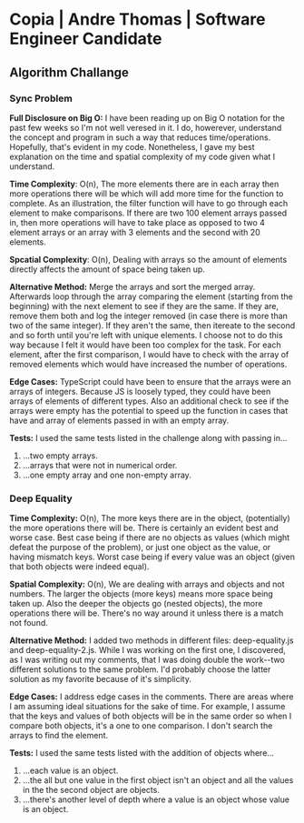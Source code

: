 # Copia | Andre Thomas | Software Engineer Candidate
## Algorithm Challange
### Sync Problem

__Full Disclosure on Big O:__ I have been reading up on Big O notation for the past few weeks so I'm not well veresed in it. I do, howerever, understand the concept and program in such a way that reduces time/operations. Hopefully, that's evident in my code. Nonetheless, I gave my best explanation on the time and spatial complexity of my code given what I understand.

__Time Complexity__: O(n), The more elements there are in each array then more operations there will be which will add more time for the function to complete. As an illustration, the filter function will have to go through each element to make comparisons. If there are two 100 element arrays passed in, then more operations will have to take place as opposed to two 4 element arrays or an array with 3 elements and the second with 20 elements.

__Spcatial Complexity__: O(n), Dealing with arrays so the amount of elements directly affects the amount of space being taken up.

__Alternative Method:__
Merge the arrays and sort the merged array. Afterwards loop through the array comparing the element (starting from the beginning) with the next element to see if they are the same. If they are, remove them both and log the integer removed (in case there is more than two of the same integer). If they aren't the same, then itereate to the second and so forth until you're left with unique elements. I choose not to do this way because I felt it would have been too complex for the task. For each element, after the first comparison, I would have to check with the array of removed elements which would have increased the number of operations.

__Edge Cases:__ TypeScript could have been to ensure that the arrays were an arrays of integers. Because JS is loosely typed, they could have been arrays of elements of different types. Also an additional check to see if the arrays were empty has the potential to speed up the function in cases that have and array of elements passed in with an empty array.

__Tests:__ I used the same tests listed in the challenge along with passing in...
1. ...two empty arrays.
2. ...arrays that were not in numerical order.
3. ...one empty array and one non-empty array.

### Deep Equality
__Time Complexity:__ O(n), The more keys there are in the object, (potentially) the more operations there will be. There is certainly an evident best and worse case. Best case being if there are no objects as values (which might defeat the purpose of the problem), or just one object as the value, or having mismatch keys. Worst case being if every value was an object (given that both objects were indeed equal).

__Spatial Complexity:__ O(n), We are dealing with arrays and objects and not numbers. The larger the objects (more keys) means more space being taken up. Also the deeper the objects go (nested objects), the more operations there will be. There's no way around it unless there is a match not found.

__Alternative Method:__ I added two methods in different files: deep-equality.js and deep-equality-2.js. While I was working on the first one, I discovered, as I was writing out my comments, that I was doing double the work--two different solutions to the same problem. I'd probably choose the latter solution as my favorite because of it's simplicity.

__Edge Cases:__ I address edge cases in the comments. There are areas where I am assuming ideal situations for the sake of time. For example, I assume that the keys and values of both objects will be in the same order so when I compare both objects, it's a one to one comparison. I don't search the arrays to find the element.

__Tests:__ I used the same tests listed with the addition of objects where...
1. ...each value is an object.
2. ...the all but one value in the first object isn't an object and all the values in the the second object are objects.
3. ...there's another level of depth where a value is an object whose value is an object.